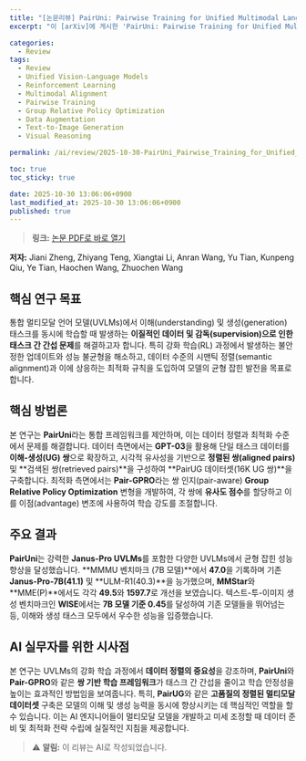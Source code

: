 ```yaml
---
title: "[논문리뷰] PairUni: Pairwise Training for Unified Multimodal Language Models"
excerpt: "이 [arXiv]에 게시한 'PairUni: Pairwise Training for Unified Multimodal Language Models' 논문에 대한 자세한 리뷰입니다."

categories:
  - Review
tags:
  - Review
  - Unified Vision-Language Models
  - Reinforcement Learning
  - Multimodal Alignment
  - Pairwise Training
  - Group Relative Policy Optimization
  - Data Augmentation
  - Text-to-Image Generation
  - Visual Reasoning

permalink: /ai/review/2025-10-30-PairUni_Pairwise_Training_for_Unified_Multimodal_Language_Models/

toc: true
toc_sticky: true

date: 2025-10-30 13:06:06+0900
last_modified_at: 2025-10-30 13:06:06+0900
published: true
---
```

> **링크:** [논문 PDF로 바로 열기](https://arxiv.org/abs/2510.25682)

**저자:** Jiani Zheng, Zhiyang Teng, Xiangtai Li, Anran Wang, Yu Tian, Kunpeng Qiu, Ye Tian, Haochen Wang, Zhuochen Wang



## 핵심 연구 목표
통합 멀티모달 언어 모델(UVLMs)에서 이해(understanding) 및 생성(generation) 태스크를 동시에 학습할 때 발생하는 **이질적인 데이터 및 감독(supervision)으로 인한 태스크 간 간섭 문제**를 해결하고자 합니다. 특히 강화 학습(RL) 과정에서 발생하는 불안정한 업데이트와 성능 불균형을 해소하고, 데이터 수준의 시맨틱 정렬(semantic alignment)과 이에 상응하는 최적화 규칙을 도입하여 모델의 균형 잡힌 발전을 목표로 합니다.

## 핵심 방법론
본 연구는 **PairUni**라는 통합 프레임워크를 제안하며, 이는 데이터 정렬과 최적화 수준에서 문제를 해결합니다. 데이터 측면에서는 **GPT-03**을 활용해 단일 태스크 데이터를 **이해-생성(UG) 쌍**으로 확장하고, 시각적 유사성을 기반으로 **정렬된 쌍(aligned pairs)** 및 **검색된 쌍(retrieved pairs)**을 구성하여 **PairUG 데이터셋(16K UG 쌍)**을 구축합니다. 최적화 측면에서는 **Pair-GPRO**라는 쌍 인지(pair-aware) **Group Relative Policy Optimization** 변형을 개발하여, 각 쌍에 **유사도 점수**를 할당하고 이를 이점(advantage) 변조에 사용하여 학습 강도를 조절합니다.

## 주요 결과
**PairUni**는 강력한 **Janus-Pro UVLMs**를 포함한 다양한 UVLMs에서 균형 잡힌 성능 향상을 달성했습니다. **MMMU 벤치마크 (7B 모델)**에서 **47.0**을 기록하며 기존 **Janus-Pro-7B(41.1)** 및 **ULM-R1(40.3)**을 능가했으며, **MMStar**와 **MME(P)**에서도 각각 **49.5**와 **1597.7**로 개선을 보였습니다. 텍스트-투-이미지 생성 벤치마크인 **WISE**에서는 **7B 모델 기준 0.45**를 달성하여 기존 모델들을 뛰어넘는 등, 이해와 생성 태스크 모두에서 우수한 성능을 입증했습니다.

## AI 실무자를 위한 시사점
본 연구는 UVLMs의 강화 학습 과정에서 **데이터 정렬의 중요성**을 강조하며, **PairUni**와 **Pair-GPRO**와 같은 **쌍 기반 학습 프레임워크**가 태스크 간 간섭을 줄이고 학습 안정성을 높이는 효과적인 방법임을 보여줍니다. 특히, **PairUG**와 같은 **고품질의 정렬된 멀티모달 데이터셋** 구축은 모델의 이해 및 생성 능력을 동시에 향상시키는 데 핵심적인 역할을 할 수 있습니다. 이는 AI 엔지니어들이 멀티모달 모델을 개발하고 미세 조정할 때 데이터 준비 및 최적화 전략 수립에 실질적인 지침을 제공합니다.

> ⚠️ **알림:** 이 리뷰는 AI로 작성되었습니다.